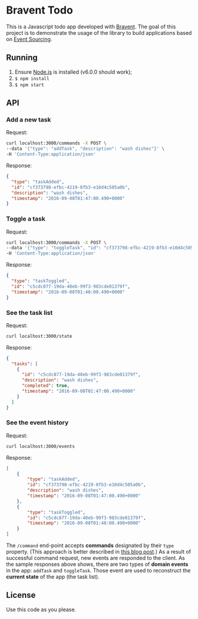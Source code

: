 # Bravent Todo

This is a Javascript todo app developed with [Bravent](https://github.com/vvgomes/bravent). The goal of this project is to demonstrate the usage of the library to build applications based on [Event Sourcing](http://martinfowler.com/eaaDev/EventSourcing.html). 

## Running

1. Ensure [Node.js](https://nodejs.org) is installed (v6.0.0 should work);
2. `$ npm install`
3. `$ npm start`

## API

### Add a new task

Request:

```bash
curl localhost:3000/commands -X POST \
--data '{"type": "addTask", "description": "wash dishes"}' \
-H 'Content-Type:application/json'
```

Response:

```json
{
  "type": "taskAdded",
  "id": "cf373798-efbc-4219-8fb3-e10d4c505a0b",
  "description": "wash dishes",
  "timestamp": "2016-09-08T01:47:00.490+0000"
}
```

### Toggle a task

Request:

```bash
curl localhost:3000/commands -X POST \
--data '{"type": "toggleTask", "id": "cf373798-efbc-4219-8fb3-e10d4c505a0b"}' \
-H 'Content-Type:application/json'
```

Response:

```json
{
  "type": "taskToggled",
  "id": "c5cdc877-19da-48eb-99f3-983cde01379f",
  "timestamp": "2016-09-08T01:48:00.490+0000"
}
```

### See the task list

Request:

```bash
curl localhost:3000/state 
```

Response:

```json
{
  "tasks": [
    {
      "id": "c5cdc877-19da-48eb-99f3-983cde01379f",
      "description": "wash dishes",
      "completed": true,
      "timestamp": "2016-09-08T01:47:00.490+0000"
    }
  ]
}
```

### See the event history

Request:

```bash
curl localhost:3000/events 
```

Response:

```json
[
	{
		"type": "taskAdded",
		"id": "cf373798-efbc-4219-8fb3-e10d4c505a0b",
		"description": "wash dishes",
		"timestamp": "2016-09-08T01:47:00.490+0000"
	},
	{
		"type": "taskToggled",
		"id": "c5cdc877-19da-48eb-99f3-983cde01379f",
		"timestamp": "2016-09-08T01:48:00.490+0000"
	}
]
```

The `/command` end-point accepts **commands** designated by their `type` property. (This approach is better described in [this blog post](http://vvgomes.com/cqrs-and-rest/).) As a result of successful command request, new events are responded to the client. As the sample responses above shows, there are two types of **domain events** in the app: `addTask` and `toggleTask`. Those event are used to reconstruct the **current state** of the app (the task list).

## License

Use this code as you please.
